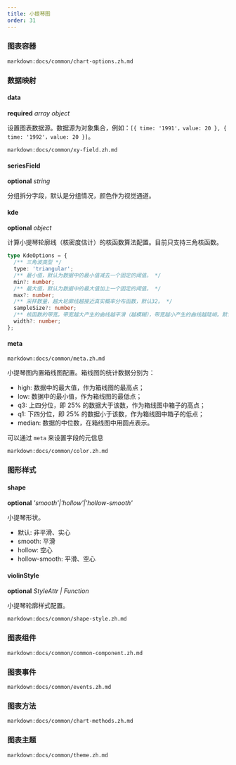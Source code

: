 ```yaml
---
title: 小提琴图
order: 31
---
```


### 图表容器

`markdown:docs/common/chart-options.zh.md`

### 数据映射

#### data

<description>**required** _array object_</description>

设置图表数据源。数据源为对象集合，例如：`[{ time: '1991'，value: 20 }, { time: '1992'，value: 20 }]`。

`markdown:docs/common/xy-field.zh.md`

#### seriesField

<description>**optional** _string_</description>

分组拆分字段，默认是分组情况，颜色作为视觉通道。

#### kde

<description>**optional** _object_</description>

计算小提琴轮廓线（核密度估计）的核函数算法配置。目前只支持三角核函数。

```ts
type KdeOptions = {
  /** 三角波类型 */
  type: 'triangular';
  /** 最小值，默认为数据中的最小值减去一个固定的阈值。 */
  min?: number;
  /** 最大值，默认为数据中的最大值加上一个固定的阈值。 */
  max?: number;
  /** 采样数量，越大轮廓线越接近真实概率分布函数，默认32。 */
  sampleSize?: number;
  /** 核函数的带宽。带宽越大产生的曲线越平滑（越模糊），带宽越小产生的曲线越陡峭。默认3。 */
  width?: number;
};
```

#### meta

`markdown:docs/common/meta.zh.md`

小提琴图内置箱线图配置。箱线图的统计数据分别为：

- high: 数据中的最大值，作为箱线图的最高点；
- low: 数据中的最小值，作为箱线图的最低点；
- q3: 上四分位，即 25% 的数据大于该数，作为箱线图中箱子的高点；
- q1: 下四分位，即 25% 的数据小于该数，作为箱线图中箱子的低点；
- median: 数据的中位数，在箱线图中用圆点表示。

可以通过 `meta` 来设置字段的元信息

<playground path="more-plots/violin/demo/tooltip.ts" rid="tooltip-meta"></playground>

`markdown:docs/common/color.zh.md`


### 图形样式

#### shape

<description>**optional** _'smooth'|'hollow'|'hollow-smooth'_</description>

小提琴形状。
* 默认: 非平滑、实心
* smooth: 平滑
* hollow: 空心
* hollow-smooth: 平滑、空心

#### violinStyle

<description>**optional** _StyleAttr | Function_</description>

小提琴轮廓样式配置。

`markdown:docs/common/shape-style.zh.md`

### 图表组件

`markdown:docs/common/common-component.zh.md`

### 图表事件

`markdown:docs/common/events.zh.md`

### 图表方法

`markdown:docs/common/chart-methods.zh.md`

### 图表主题

`markdown:docs/common/theme.zh.md`
